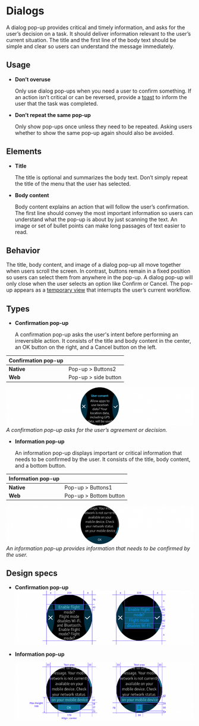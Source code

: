 # Dialogs

A dialog pop-up provides critical and timely information, and asks for the user’s decision on a task. It should deliver information relevant to the user’s current situation. The title and the first line of the body text should be simple and clear so users can understand the message immediately.

## Usage

-   **Don’t overuse**

    Only use dialog pop-ups when you need a user to confirm something. If an action isn’t critical or can be reversed, provide a [toast](toasts.md) to inform the user that the task was completed.

-   **Don’t repeat the same pop-up**

    Only show pop-ups once unless they need to be repeated. Asking users whether to show the same pop-up again should also be avoided.

## Elements

-   **Title**

    The title is optional and summarizes the body text. Don’t simply repeat the title of the menu that the user has selected.

-   **Body content**

    Body content explains an action that will follow the user’s confirmation. The first line should convey the most important information so users can understand what the pop-up is about by just scanning the text. An image or set of bullet points can make long passages of text easier to read.

## Behavior

The title, body content, and image of a dialog pop-up all move together when users scroll the screen. In contrast, buttons remain in a fixed position so users can select them from anywhere in the pop-up. A dialog pop-up will only close when the user selects an option like Confirm or Cancel. The pop-up appears as a [temporary view](../navigation/screen-views.html#temp_view) that interrupts the user’s current workflow.

## Types

-   **Confirmation pop-up**

    A confirmation pop-up asks the user's intent before performing an irreversible action. It consists of the title and body content in the center, an OK button on the right, and a Cancel button on the left.

|**Confirmation pop-up**| |  
|--------------|-----------|  
|**Native**|  Pop-up > Buttons2|
|    **Web**|   Pop-up > side button|

![](media/ui_components_10.3.4_1-850x174.png)  
    *A confirmation pop-up asks for the user’s agreement or decision.*


-   **Information pop-up**

    An information pop-up displays important or critical information that needs to be confirmed by the user. It consists of the title, body content, and a bottom button.

|**Information pop-up**| |
|---------|----------|
|  **Native**|    Pop-up > Buttons1|
|    **Web**|    Pop-up > Bottom button|

  ![](media/ui_components_10.3.4_2-850x174.png)  
    *An information pop-up provides information that needs to be confirmed by the user.*

## Design specs

-   **Confirmation pop-up**  
  ![](media/ui_components_10.3.5_1-850x258.png)

-   **Information pop-up**  

    ![](media/ui_components_10.3.5_2-850x272.png)
